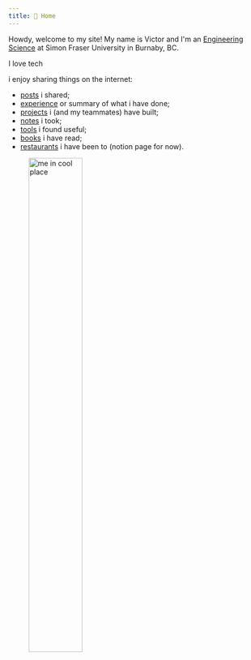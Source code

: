 ```yaml
---
title: 🏡 Home
---
```


Howdy, welcome to my site! My name is Victor and I'm an [Engineering Science](https://www.sfu.ca/engineering/prospective-students/undergraduate-students/programs.html) at Simon Fraser University in Burnaby, BC.


I love tech

i enjoy sharing things on the internet:
- [posts](posts/) i shared;
- [experience](about/experience.md) or summary of what i have done;
- [projects](about/projects.md) i (and my teammates) have built;
- [notes](notes/) i took;
- [tools](about/tools.md) i found useful;
- [books](about/books.md) i have read;
- [restaurants](https://brianrahadi.notion.site/Restaurant-Reviews-2762ef471f4c44bf8221683723835e87) i have been to (notion page for now).

<figure>
	<img src="me.png" alt="me in cool place" width="50%" style="margin: auto;"/>
	</figcaption>
</figure>
